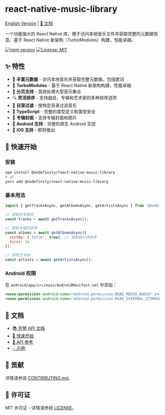 # react-native-music-library

[English Version](./README.md) | [📖 文档](./docs/)

一个功能强大的 React Native 库，用于访问本地音乐文件并获取完整的元数据信息。基于 React Native 新架构（TurboModules）构建，性能卓越。

[![npm version](https://badge.fury.io/js/@nodefinity%2Freact-native-music-library.svg)](https://badge.fury.io/js/@nodefinity%2Freact-native-music-library)
[![License: MIT](https://img.shields.io/badge/License-MIT-yellow.svg)](https://opensource.org/licenses/MIT)

## ✨ 特性

- 🎵 **丰富元数据** - 访问本地音乐并获取完整元数据，包括歌词
- 🚀 **TurboModules** - 基于 React Native 新架构构建，性能卓越
- 📄 **分页支持** - 高效处理大型音乐集合
- 🔍 **灵活排序** - 支持曲目、专辑和艺术家的多种排序选项
- 📁 **目录过滤** - 按特定目录过滤音乐
- 🔄 **TypeScript** - 完整的类型定义和类型安全
- 🎨 **专辑封面** - 支持专辑封面和图片
- 🤖 **Android 支持** - 完整的原生 Android 实现
- 📱 **iOS 支持** - 即将推出

## 🚀 快速开始

### 安装

```bash
npm install @nodefinity/react-native-music-library
# 或
yarn add @nodefinity/react-native-music-library
```

### 基本用法

```js
import { getTracksAsync, getAlbumsAsync, getArtistsAsync } from '@nodefinity/react-native-music-library';

// 获取所有曲目
const tracks = await getTracksAsync();

// 获取专辑并排序
const albums = await getAlbumsAsync({
  sortBy: ['title', true], // 按标题升序排序
  first: 50
});

// 获取艺术家
const artists = await getArtistsAsync();
```

### Android 权限

在 `android/app/src/main/AndroidManifest.xml` 中添加：

```xml
<uses-permission android:name="android.permission.READ_MEDIA_AUDIO" />
<uses-permission android:name="android.permission.READ_EXTERNAL_STORAGE" />
```

## 📖 文档

- [📚 完整 API 文档](./docs/)
- [🎯 快速开始](./docs/getting-started)
- [🔧 API 参考](./docs/api)
- [💡 示例](./docs/examples)

## 🤝 贡献

详情请参阅 [CONTRIBUTING.md](CONTRIBUTING.md)。

## 📄 许可证

MIT 许可证 - 详情请参阅 [LICENSE](LICENSE)。
